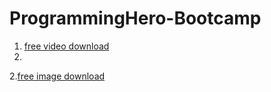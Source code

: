 # ProgrammingHero-Bootcamp
1. [free video download](https://pixabay.com/)
2. <br>
2.[free image download](https://unsplash.com/)
